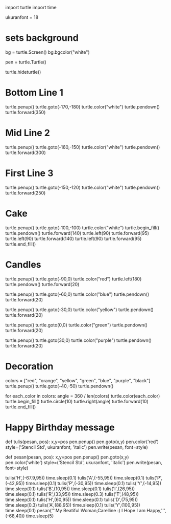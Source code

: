 import turtle
import time


ukuranfont = 18

# sets background
 bg = turtle.Screen()
 bg.bgcolor("white")

pen = turtle.Turtle()

turtle.hideturtle()
# Bottom Line 1
turtle.penup()
turtle.goto(-170,-180)
turtle.color("white")
turtle.pendown()
turtle.forward(350)

# Mid Line 2
turtle.penup()
turtle.goto(-160,-150)
turtle.color("white")
turtle.pendown()
turtle.forward(300)

# First Line 3
turtle.penup()
turtle.goto(-150,-120)
turtle.color("white")
turtle.pendown()
turtle.forward(250)

# Cake
turtle.penup()
turtle.goto(-100,-100)
turtle.color("white")
turtle.begin_fill()
turtle.pendown()
turtle.forward(140)
turtle.left(90)
turtle.forward(95)
turtle.left(90)
turtle.forward(140)
turtle.left(90)
turtle.forward(95)
turtle.end_fill()

# Candles
turtle.penup()
turtle.goto(-90,0)
turtle.color("red")
turtle.left(180)
turtle.pendown()
turtle.forward(20)

turtle.penup()
turtle.goto(-60,0)
turtle.color("blue")
turtle.pendown()
turtle.forward(20)

turtle.penup()
turtle.goto(-30,0)
turtle.color("yellow")
turtle.pendown()
turtle.forward(20)

turtle.penup()
turtle.goto(0,0)
turtle.color("green")
turtle.pendown()
turtle.forward(20)

turtle.penup()
turtle.goto(30,0)
turtle.color("purple")
turtle.pendown()
turtle.forward(20)

# Decoration
colors = ["red", "orange", "yellow", "green", "blue", "purple", "black"]
turtle.penup()
turtle.goto(-40,-50)
turtle.pendown()

for each_color in colors:
    angle = 360 / len(colors)
    turtle.color(each_color)
    turtle.begin_fill()
    turtle.circle(10)
    turtle.right(angle)
    turtle.forward(10)
    turtle.end_fill()
    

# Happy Birthday message

def tulis(pesan, pos):
    x,y=pos
    pen.penup()
    pen.goto(x,y)
    pen.color('red')
    style=('Stencil Std', ukuranfont, 'italic')
    pen.write(pesan, font=style)
    
def pesan(pesan, pos):
    x,y=pos
    pen.penup()
    pen.goto(x,y)
    pen.color('white')
    style=('Stencil Std', ukuranfont, 'italic')
    pen.write(pesan, font=style)

tulis('H',(-67.9,95))
time.sleep(0.1)
tulis('A',(-55,95))
time.sleep(0.1)
tulis('P',(-42,95))
time.sleep(0.1)
tulis('P',(-30,95))
time.sleep(0.1)
tulis('Y',(-14,95))
time.sleep(0.1)
tulis('B',(10,95))
time.sleep(0.1)
tulis('I',(26,95))
time.sleep(0.1)
tulis('R',(33,95))
time.sleep(0.3)
tulis('T',(48,95))
time.sleep(0.1)
tulis('H',(60,95))
time.sleep(0.1)
tulis('D',(75,95))
time.sleep(0.3)
tulis('A',(88,95))
time.sleep(0.1)
tulis('Y',(100,95))
time.sleep(0.1)
pesan('''My Beatiful Woman,Carelline :)
I Hope I am Happy,''',(-68,40))
time.sleep(5)

